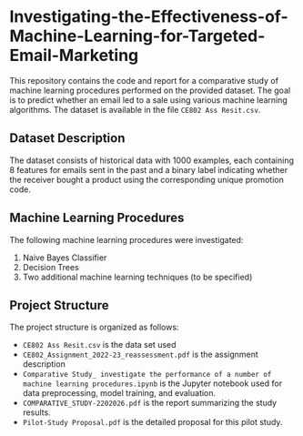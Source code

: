 # Investigating-the-Effectiveness-of-Machine-Learning-for-Targeted-Email-Marketing

This repository contains the code and report for a comparative study of machine learning procedures performed on the provided dataset. The goal is to predict whether an email led to a sale using various machine learning algorithms. The dataset is available in the file `CE802 Ass Resit.csv`.

## Dataset Description

The dataset consists of historical data with 1000 examples, each containing 8 features for emails sent in the past and a binary label indicating whether the receiver bought a product using the corresponding unique promotion code.

## Machine Learning Procedures

The following machine learning procedures were investigated:

1. Naive Bayes Classifier
2. Decision Trees
3. Two additional machine learning techniques (to be specified)

## Project Structure

The project structure is organized as follows:

- `CE802 Ass Resit.csv` is the data set used
- `CE802_Assignment_2022-23_reassessment.pdf` is the assignment description
- `Comparative Study_ investigate the performance of a number of machine learning procedures.ipynb` is the Jupyter notebook used for data preprocessing, model training, and evaluation.
- `COMPARATIVE_STUDY-2202026.pdf` is the report summarizing the study results.
- `Pilot-Study Proposal.pdf` is the detailed proposal for this pilot study.
